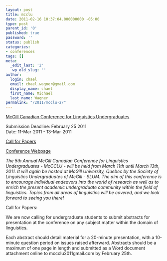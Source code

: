 ```yaml
---
layout: post
title: mcclu
date: 2011-02-16 10:37:04.000000000 -05:00
type: post
parent_id: '0'
published: true
password: ''
status: publish
categories:
- conferences
tags: []
meta:
  _edit_last: '2'
  _wp_old_slug: ''
author:
  login: chael
  email: chael.wagner@gmail.com
  display_name: chael
  first_name: Michael
  last_name: Wagner
permalink: "/2011/mcclu-2/"
---
```

[McGill Canadian Conference for Linguistics Undergraduates](http://mccclu2011.blogspot.com/)

Submission Deadline: February 25 2011  
Date: 11-Mar-2011 - 13-Mar-2011

[Call for Papers](http://linguistlist.org/issues/22/22-764.html)

[Conference Webpage](http://mccclu2011.blogspot.com/ )

_The 5th Annual McGill Canadian Conference for Linguistics Undergraduates - McCCLU - will be held from March 11th until March 13th, 2011. It will again be hosted at McGill University, Quebec by the Society of Linguistics Undergraduates of McGill - SLUM. The aim of this conference is to encourage individual endeavors into the world of research as well as to enrich the present academic undergraduate community within the field of linguistics. Topics from all areas of linguistics will be covered, and we look forward to seeing you there!_

Call for Papers:

We are now calling for undergraduate students to submit abstracts for presentation at the conference on any subject matter within the domain of linguistics.

Each abstract should detail material for a 20-minute presentation, with a 10-minute question period on issues raised afterward. Abstracts should be a maximum of one page in length and submitted as a Word document attachment online to mccclu2011gmail.com by February 25th.

